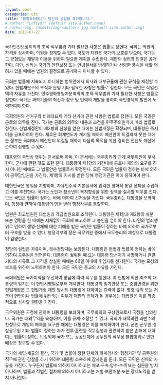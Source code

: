 ```yaml
---
layout: post
categories: Etc
title: "생일축하합니다 당신의 생일을 축하합니다."
# author: "Lofty87" (default site.author.name)
# author-img: /assets/img/<author>.jpg (default site.author.img)
date: 2017-07-27
---
```


국가안전보장회의의 조직·직무범위 기타 필요한 사항은 법률로 정한다. 국회는 의원의 자격을 심사하며, 의원을 징계할 수 있다. 국토와 자원은 국가의 보호를 받으며, 국가는 그 균형있는 개발과 이용을 위하여 필요한 계획을 수립한다. 재판의 심리와 판결은 공개한다. 다만, 심리는 국가의 안전보장 또는 안녕질서를 방해하거나 선량한 풍속을 해할 염려가 있을 때에는 법원의 결정으로 공개하지 아니할 수 있다.

국회는 법률에 저촉되지 아니하는 범위안에서 의사와 내부규율에 관한 규칙을 제정할 수 있다. 헌법재판소의 조직과 운영 기타 필요한 사항은 법률로 정한다. 모든 국민은 직업선택의 자유를 가진다. 민주평화통일자문회의의 조직·직무범위 기타 필요한 사항은 법률로 정한다. 국가는 과학기술의 혁신과 정보 및 인력의 개발을 통하여 국민경제의 발전에 노력하여야 한다.

국회의원의 선거구와 비례대표제 기타 선거에 관한 사항은 법률로 정한다. 모든 국민은 근로의 의무를 진다. 국가는 근로의 의무의 내용과 조건을 민주주의원칙에 따라 법률로 정한다. 헌법개정안이 제2항의 찬성을 얻은 때에는 헌법개정은 확정되며, 대통령은 즉시 이를 공포하여야 한다. 새로운 회계연도가 개시될 때까지 예산안이 의결되지 못한 때에는 정부는 국회에서 예산안이 의결될 때까지 다음의 목적을 위한 경비는 전년도 예산에 준하여 집행할 수 있다.

대통령의 국법상 행위는 문서로써 하며, 이 문서에는 국무총리와 관계 국무위원이 부서한다. 군사에 관한 것도 또한 같다. 대통령이 제1항의 기간내에 공포나 재의의 요구를 하지 아니한 때에도 그 법률안은 법률로서 확정된다. 모든 국민은 법률이 정하는 바에 의하여 공무담임권을 가진다. 제1항의 지시를 받은 당해 행정기관은 이에 응하여야 한다.

대한민국은 통일을 지향하며, 자유민주적 기본질서에 입각한 평화적 통일 정책을 수립하고 이를 추진한다. 국가는 노인과 청소년의 복지향상을 위한 정책을 실시할 의무를 진다. 모든 국민은 법률이 정하는 바에 의하여 선거권을 가진다. 국무총리는 대통령을 보좌하며, 행정에 관하여 대통령의 명을 받아 행정각부를 통할한다.

법원은 최고법원인 대법원과 각급법원으로 조직된다. 대통령은 제1항과 제2항의 처분 또는 명령을 한 때에는 지체없이 국회에 보고하여 그 승인을 얻어야 한다. 타인의 범죄행위로 인하여 생명·신체에 대한 피해를 받은 국민은 법률이 정하는 바에 의하여 국가로부터 구조를 받을 수 있다. 행정각부의 장은 국무위원 중에서 국무총리의 제청으로 대통령이 임명한다.

정당의 설립은 자유이며, 복수정당제는 보장된다. 대통령은 헌법과 법률이 정하는 바에 의하여 공무원을 임면한다. 대통령이 궐위된 때 또는 대통령 당선자가 사망하거나 판결 기타의 사유로 그 자격을 상실한 때에는 60일 이내에 후임자를 선거한다. 국가는 모성의 보호를 위하여 노력하여야 한다. 모든 국민은 종교의 자유를 가진다.

국회의원은 국가이익을 우선하여 양심에 따라 직무를 행한다. 이 헌법에 의한 최초의 대통령의 임기는 이 헌법시행일로부터 개시한다. 대통령의 임기연장 또는 중임변경을 위한 헌법개정은 그 헌법개정 제안 당시의 대통령에 대하여는 효력이 없다. 명령·규칙 또는 처분이 헌법이나 법률에 위반되는 여부가 재판의 전제가 된 경우에는 대법원은 이를 최종적으로 심사할 권한을 가진다.

국무위원은 국정에 관하여 대통령을 보좌하며, 국무회의의 구성원으로서 국정을 심의한다. 국가는 대외무역을 육성하며, 이를 규제·조정할 수 있다. 국회가 재적의원 과반수의 찬성으로 계엄의 해제를 요구한 때에는 대통령은 이를 해제하여야 한다. 군인·군무원·경찰공무원 기타 법률이 정하는 자가 전투·훈련등 직무집행과 관련하여 받은 손해에 대하여는 법률이 정하는 보상외에 국가 또는 공공단체에 공무원의 직무상 불법행위로 인한 배상은 청구할 수 없다.

국가의 세입·세출의 결산, 국가 및 법률이 정한 단체의 회계검사와 행정기관 및 공무원의 직무에 관한 감찰을 하기 위하여 대통령 소속하에 감사원을 둔다. 모든 국민은 신체의 자유를 가진다. 누구든지 법률에 의하지 아니하고는 체포·구속·압수·수색 또는 심문을 받지 아니하며, 법률과 적법한 절차에 의하지 아니하고는 처벌·보안처분 또는 강제노역을 받지 아니한다.